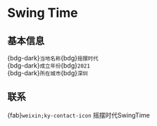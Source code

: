 # Swing Time

## 基本信息

{bdg-dark}`当地名称`{bdg}`摇摆时代`  
{bdg-dark}`成立年份`{bdg}`2021`  
{bdg-dark}`所在城市`{bdg}`深圳`  

## 联系

{fab}`weixin;ky-contact-icon` 摇摆时代SwingTime  
